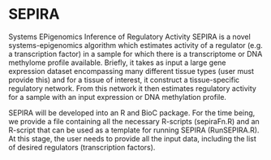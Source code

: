 # SEPIRA
Systems EPigenomics Inference of Regulatory Activity
SEPIRA is a novel systems-epigenomics algorithm which estimates activity of a regulator (e.g. a transcription factor) in a sample for which
there is a transcriptome or DNA methylome profile available. Briefly, it takes as input a large gene expression dataset encompassing many
different tissue types (user must provide this) and for a tissue of interest, it construct a tissue-specific regulatory network. From this
network it then estimates regulatory activity for a sample with an input expression or DNA methylation profile.

SEPIRA will be developed into an R and BioC package. For the time being, we provide a file containing all the necessary R-scripts (sepiraFn.R) and an R-script that can be used as a template for running SEPIRA (RunSEPIRA.R). At this stage, the user needs to provide all the input data, including the list of desired regulators (transcription factors).
